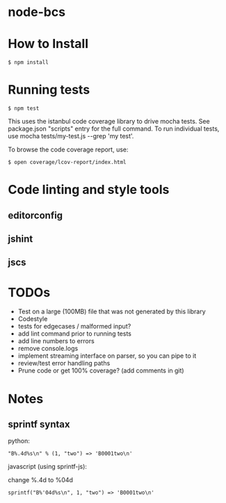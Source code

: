 # node-bcs

# How to Install

    $ npm install

# Running tests

    $ npm test

This uses the istanbul code coverage library to drive mocha tests.
See package.json "scripts" entry for the full command.
To run individual tests, use mocha tests/my-test.js --grep 'my test'.

To browse the code coverage report, use:

    $ open coverage/lcov-report/index.html

# Code linting and style tools

## editorconfig

## jshint

## jscs

# TODOs

* Test on a large (100MB) file that was not generated by this library
* Codestyle
* tests for edgecases / malformed input?
* add lint command prior to running tests
* add line numbers to errors
* remove console.logs
* implement streaming interface on parser, so you can pipe to it
* review/test error handling paths
* Prune code or get 100% coverage? (add comments in git)

# Notes

## sprintf syntax

python: 

    "B%.4d%s\n" % (1, "two") => 'B0001two\n'

javascript (using sprintf-js):

change %.4d to %04d

    sprintf("B%'04d%s\n", 1, "two") => 'B0001two\n'

